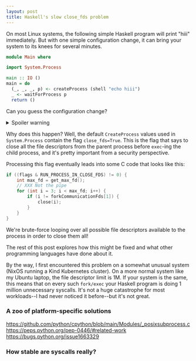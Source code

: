 ```yaml
---
layout: post
title: Haskell's slow close_fds problem
---
```


On most Linux systems, the following simple Haskell program will print "hiii" immediately. But with one simple configuration change, it can bring your system to its knees for several minutes.

```haskell
module Main where

import System.Process

main :: IO ()
main = do
  (_, _, _, p) <- createProcess (shell "echo hiii")
  _ <- waitForProcess p
  return ()
```

Can you guess the configuration change?

<details style="margin-bottom: 1em">
    <summary>Spoiler warning</summary>

    The configuration change is to run <code>ulimit -n 1073741815</code>.

    (You might have to raise your system's hard limit and/or any user-specific limits before you can do this.)
</details>


Why does this happen? Well, the default `CreateProcess` values used in `System.Process` contain the flag `close_fds=True`. This is the flag that says to close all the file descriptors from the parent process before `exec`-ing the child process, and it's pretty important from a security perspective.

Processing this flag eventually leads into some C code that looks like this:

```c
if ((flags & RUN_PROCESS_IN_CLOSE_FDS) != 0) {
    int max_fd = get_max_fd();
    // XXX Not the pipe
    for (int i = 3; i < max_fd; i++) {
        if (i != forkCommunicationFds[1]) {
            close(i);
        }
    }
}
```

We're brute-force looping over all possible file descriptors available to the process in order to close them all!

The rest of this post explores how this might be fixed and what other programming languages have done about it.

By the way, I first encountered this problem on a somewhat unusual system (NixOS running a Kind Kubernetes cluster). On a more normal system like my Ubuntu laptop, the file descriptor limit is 1M. If your system is the same, this means that on every such `fork/exec` your Haskell program is doing 1 million unnecessary syscalls. It's not a huge catastrophe for most workloads--I had never noticed it before--but it's not great.

### A zoo of platform-specific solutions

https://github.com/python/cpython/blob/main/Modules/_posixsubprocess.c
https://peps.python.org/pep-0446/#related-work
https://bugs.python.org/issue1663329

### How stable are syscalls really?
